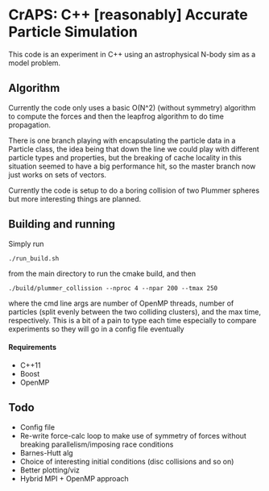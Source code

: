 # CrAPS: C++ [reasonably] Accurate Particle Simulation

This code is an experiment in C++ using an astrophysical N-body sim as a model problem. 

<!-- ![Example](example.gif) -->

## Algorithm
Currently the code only uses a basic O(N^2) (without symmetry) algorithm to compute the forces and then the leapfrog algorithm to do time propagation.

There is one branch playing with encapsulating the particle data in a Particle class, the idea being that down the line we could play with different particle types and properties, but the breaking of cache locality in this situation seemed to have a big performance hit, so the master branch now just works on sets of vectors.

Currently the code is setup to do a boring collision of two Plummer spheres but more interesting things are planned.

## Building and running
Simply run

```
./run_build.sh 
```

from the main directory to run the cmake build, and then
```
./build/plummer_collission --nproc 4 --npar 200 --tmax 250
```
where the cmd line args are number of OpenMP threads, number of particles (split evenly between the two colliding clusters), and the max time, respectively. This is a bit of a pain to type each time especially to compare experiments so they will go in a config file eventually

#### Requirements
* C++11
* Boost
* OpenMP


## Todo
* Config file
* Re-write force-calc loop to make use of symmetry of forces without breaking parallelism/imposing race conditions
* Barnes-Hutt alg
* Choice of interesting initial conditions (disc collisions and so on)
* Better plotting/viz
* Hybrid MPI + OpenMP approach